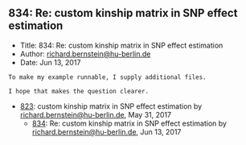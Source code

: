 ## 834: Re: custom kinship matrix in SNP effect estimation

- Title: 834: Re: custom kinship matrix in SNP effect estimation
- Author: richard.bernstein@hu-berlin.de
- Date: Jun 13, 2017

```
To make my example runnable, I supply additional files.

I hope that makes the question clearer.
```

- [823](0823.md): custom kinship matrix in SNP effect estimation by richard.bernstein@hu-berlin.de, May 31, 2017
    - [834](0834.md): Re: custom kinship matrix in SNP effect estimation by richard.bernstein@hu-berlin.de, Jun 13, 2017
